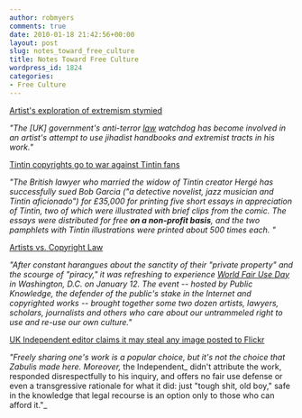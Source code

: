```yaml
---
author: robmyers
comments: true
date: 2010-01-18 21:42:56+00:00
layout: post
slug: notes_toward_free_culture
title: Notes Toward Free Culture
wordpress_id: 1824
categories:
- Free Culture
---
```


[Artist's exploration of extremism stymied](http://newsgrist.typepad.com/underbelly/2010/01/in-uk-artists-exploration-of-extremism-stymied.html?utm_source=feedburner&utm_medium=feed&utm_campaign=Feed%3A+typepad%2Fnewsgrist%2Funderbelly+%28NEWSgrist+-+where+spin+is+art%29&utm_content=Google+Reader)

 

_"The [UK] government's anti-terror _[_law_](http://www.guardian.co.uk/uk/law)_ watchdog has become involved in an artist's attempt to use jihadist handbooks and extremist tracts in his work."_

 

[Tintin copyrights go to war against Tintin fans](http://www.boingboing.net/2010/01/11/tintin-copyrights-go.html?utm_source=feedburner&utm_medium=feed&utm_campaign=Feed%3A+boingboing%2FiBag+%28Boing+Boing%29&utm_content=Google+Reader)

 

_"The British lawyer who married the widow of Tintin creator Hergé has successfully sued Bob Garcia ("a detective novelist, jazz musician and Tintin aficionado") for £35,000 for printing five short essays in appreciation of Tintin, two of which were illustrated with brief clips from the comic. The essays were distributed for free **on a non-profit basis**, and the two pamphlets with Tintin illustrations were printed about 500 times each. "_

 

[Artists vs. Copyright Law](http://www.onthecommons.org/content.php?id=2621)

 

_"After constant harangues about the sanctity of their "private property" and the scourge of "piracy," it was refreshing to experience _[_World Fair Use Day_](http://wfud.info/)_ in Washington, D.C. on January 12. The event -- hosted by Public Knowledge, the defender of the public's stake in the Internet and copyrighted works -- brought together some two dozen artists, lawyers, scholars, journalists and others who care about our untrammeled right to use and re-use our own culture."_

 

[UK Independent editor claims it may steal any image posted to Flickr](http://www.boingboing.net/2010/01/16/uk-independent-edito.html?utm_source=feedburner&utm_medium=feed&utm_campaign=Feed%3A+boingboing%2FiBag+%28Boing+Boing%29&utm_content=Google+Reader)

 

_"Freely sharing one's work is a popular choice, but it's not the choice that Zabulis made here. Moreover,_ the Independent_ didn't attribute the work, responded disrespectfully to his inquiry, and offers no fair use defense or even a transgressive rationale for what it did: just "tough shit, old boy," safe in the knowledge that legal recourse is an option only to those who can afford it."_

 



